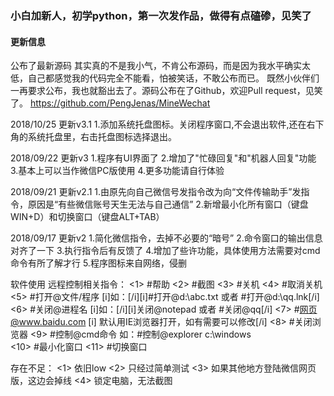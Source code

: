 ### 小白加新人，初学python，第一次发作品，做得有点磕碜，见笑了

#### 更新信息

公布了最新源码
其实真的不是我小气，不肯公布源码，而是因为我水平确实太低，自己都感觉我的代码完全不能看，怕被笑话，不敢公布而已。
既然小伙伴们一再要求公布，我也就豁出去了。源码公布在了Github，欢迎Pull request，见笑了。
https://github.com/PengJenas/MineWechat

2018/10/25  更新v3.1
1.添加系统托盘图标。关闭程序窗口,不会退出软件,还在右下角的系统托盘里，右击托盘图标选择退出。


2018/09/22  更新v3
1.程序有UI界面了
2.增加了"忙碌回复"和"机器人回复"功能
3.基本上可以当作微信PC版使用
4.更多功能请自行体验

2018/09/21  更新v2.1
1.由原先向自己微信号发指令改为向“文件传输助手”发指令，原因是“有些微信账号天生无法与自己通信”
2.新增最小化所有窗口（键盘WIN+D）和切换窗口（键盘ALT+TAB）

2018/09/17  更新v2
1.简化微信指令，去掉不必要的“暗号”
2.命令窗口的输出信息对齐了一下
3.执行指令后有反馈了
4.增加了些许功能，具体使用方法需要对cmd命令有所了解才行
5.程序图标来自网络，侵删

软件使用
远程控制相关指令：
<1> #帮助
<2> #截图
<3> #关机
<4> #取消关机
<5> #打开@文件/程序                [i]如：[/i][i]#打开@d:\abc.txt   或者   #打开@d:\qq.lnk[/i]
<6> #关闭@进程名                     [i]如：[/i][i]关闭@notepad      或者    #关闭@qq[/i]
<7> #网页@www.baidu.com    [i]   默认用IE浏览器打开，如有需要可以修改[/i]
<8> #关闭浏览器
<9> #控制@cmd命令                  如：#控制@explorer c:\windows   
<10> #最小化窗口
<11> #切换窗口

存在不足：
<1> 依旧low
<2> 只经过简单测试
<3> 如果其他地方登陆微信网页版，这边会掉线
<4> 锁定电脑，无法截图
